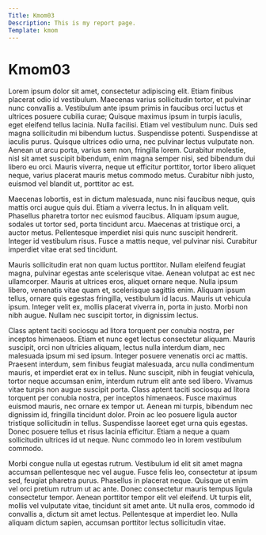 ```yaml
---
Title: Kmom03
Description: This is my report page.
Template: kmom
---
```


Kmom03
==========================

Lorem ipsum dolor sit amet, consectetur adipiscing elit. Etiam finibus placerat odio id vestibulum. Maecenas varius sollicitudin tortor, et pulvinar nunc convallis a. Vestibulum ante ipsum primis in faucibus orci luctus et ultrices posuere cubilia curae; Quisque maximus ipsum in turpis iaculis, eget eleifend tellus lacinia. Nulla facilisi. Etiam vel vestibulum nunc. Duis sed magna sollicitudin mi bibendum luctus. Suspendisse potenti. Suspendisse at iaculis purus. Quisque ultrices odio urna, nec pulvinar lectus vulputate non. Aenean ut arcu porta, varius sem non, fringilla lorem. Curabitur molestie, nisl sit amet suscipit bibendum, enim magna semper nisi, sed bibendum dui libero eu orci. Mauris viverra, neque ut efficitur porttitor, tortor libero aliquet neque, varius placerat mauris metus commodo metus. Curabitur nibh justo, euismod vel blandit ut, porttitor ac est.

Maecenas lobortis, est in dictum malesuada, nunc nisi faucibus neque, quis mattis orci augue quis dui. Etiam a viverra lectus. In in aliquam velit. Phasellus pharetra tortor nec euismod faucibus. Aliquam ipsum augue, sodales ut tortor sed, porta tincidunt arcu. Maecenas at tristique orci, a auctor metus. Pellentesque imperdiet nisi quis nunc suscipit hendrerit. Integer id vestibulum risus. Fusce a mattis neque, vel pulvinar nisi. Curabitur imperdiet vitae erat sed tincidunt.

Mauris sollicitudin erat non quam luctus porttitor. Nullam eleifend feugiat magna, pulvinar egestas ante scelerisque vitae. Aenean volutpat ac est nec ullamcorper. Mauris at ultrices eros, aliquet ornare neque. Nulla ipsum libero, venenatis vitae quam et, scelerisque sagittis enim. Aliquam ipsum tellus, ornare quis egestas fringilla, vestibulum id lacus. Mauris ut vehicula ipsum. Integer velit ex, mollis placerat viverra in, porta in justo. Morbi non nibh augue. Nullam nec suscipit tortor, in dignissim lectus.

Class aptent taciti sociosqu ad litora torquent per conubia nostra, per inceptos himenaeos. Etiam et nunc eget lectus consectetur aliquam. Mauris suscipit, orci non ultricies aliquam, lectus nulla interdum diam, nec malesuada ipsum mi sed ipsum. Integer posuere venenatis orci ac mattis. Praesent interdum, sem finibus feugiat malesuada, arcu nulla condimentum mauris, et imperdiet erat ex in tellus. Nunc suscipit, nibh in feugiat vehicula, tortor neque accumsan enim, interdum rutrum elit ante sed libero. Vivamus vitae turpis non augue suscipit porta. Class aptent taciti sociosqu ad litora torquent per conubia nostra, per inceptos himenaeos. Fusce maximus euismod mauris, nec ornare ex tempor ut. Aenean mi turpis, bibendum nec dignissim id, fringilla tincidunt dolor. Proin ac leo posuere ligula auctor tristique sollicitudin in tellus. Suspendisse laoreet eget urna quis egestas. Donec posuere tellus et risus lacinia efficitur. Etiam a neque a quam sollicitudin ultrices id ut neque. Nunc commodo leo in lorem vestibulum commodo.

Morbi congue nulla ut egestas rutrum. Vestibulum id elit sit amet magna accumsan pellentesque nec vel augue. Fusce felis leo, consectetur at ipsum sed, feugiat pharetra purus. Phasellus in placerat neque. Quisque ut enim vel orci pretium rutrum ut ac ante. Donec consectetur mauris tempus ligula consectetur tempor. Aenean porttitor tempor elit vel eleifend. Ut turpis elit, mollis vel vulputate vitae, tincidunt sit amet ante. Ut nulla eros, commodo id convallis a, dictum sit amet lectus. Pellentesque at imperdiet leo. Nulla aliquam dictum sapien, accumsan porttitor lectus sollicitudin vitae.

<div class="next-previous">
    <a href="kmom02" aria-label="previous"><i class="fas fa-chevron-left"></i></a>
    <a href="kmom04" aria-label="next"><i class="fas fa-chevron-right"></i></a>
</div>

